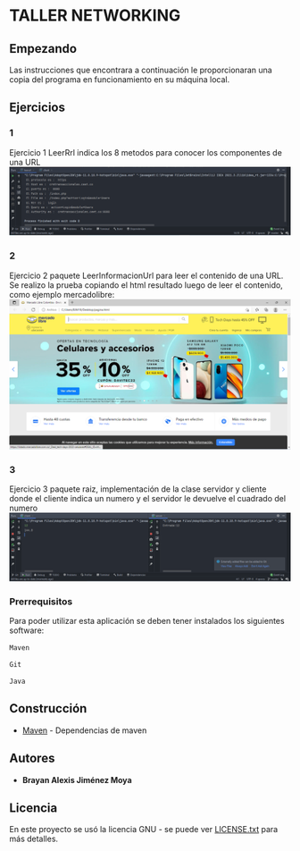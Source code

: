 # TALLER NETWORKING
## Empezando

Las instrucciones que encontrara a continuación le proporcionaran una copia del programa en funcionamiento en su máquina local.
## Ejercicios
### 1
Ejercicio 1 LeerRrl indica los 8 metodos para conocer los componentes de una URL
![](imgs/prueba.PNG)
### 2
Ejercicio 2 paquete LeerInformacionUrl para leer el contenido de una URL. Se realizo la prueba copiando el html resultado luego de leer el contenido, como ejemplo mercadolibre:
![](imgs/prueba2.PNG)
### 3
Ejercicio 3 paquete raiz, implementación de la clase servidor y cliente donde el cliente indica un numero y el servidor le devuelve el cuadrado del numero
![](imgs/prueba3.PNG)
### Prerrequisitos

Para poder utilizar esta aplicación se deben tener instalados los siguientes software:

```
Maven
```
```
Git
```
```
Java
```

## Construcción
* [Maven](https://maven.apache.org/) - Dependencias de maven

## Autores

* **Brayan Alexis Jiménez Moya**


## Licencia

En este proyecto se usó la licencia GNU - se puede ver [LICENSE.txt](LICENSE.txt) para más detalles.
